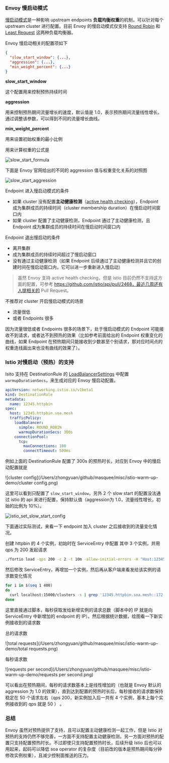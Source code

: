 ### Envoy 慢启动模式

[慢启动模式](https://www.envoyproxy.io/docs/envoy/latest/intro/arch_overview/upstream/load_balancing/slow_start#arch-overview-load-balancing-slow-start)是一种影响 upstream endpoints **负载均衡权重**的机制，可以针对每个upstream cluster 进行配置。目前 Envoy 的慢启动模式仅支持 [Round Robin](https://www.envoyproxy.io/docs/envoy/latest/api-v3/config/cluster/v3/cluster.proto#envoy-v3-api-field-config-cluster-v3-cluster-roundrobinlbconfig-slow-start-config) 和 [Least Request](https://www.envoyproxy.io/docs/envoy/latest/api-v3/config/cluster/v3/cluster.proto#envoy-v3-api-field-config-cluster-v3-cluster-leastrequestlbconfig-slow-start-config) 这两种负载均衡器。

Envoy 慢启动相关的配置项如下

```json
{
  "slow_start_window": {...},
  "aggression": {...},
  "min_weight_percent": {...}
}
```

**slow_start_window**

这个配置用来控制预热持续时间

**aggression**

用来控制预热期间流量增长的速度，默认值是 1.0，表示预热期间流量线性增长。通过调整该参数，可以得到不同的流量增长曲线。

**min_weight_percent**

用来设置初始权重的最小比例

用来计算权重的公式是

![slow_start_formula](/Users/zhongyuan/github/masquee/misc/istio-warm-up-demo/slow_start_formula.png)

下面是 Envoy 官网给出的不同的 aggression 值与权重变化关系的对照图

![slow_start_aggression](/Users/zhongyuan/github/masquee/misc/istio-warm-up-demo/slow_start_aggression.png)



Endpoint 进入慢启动模式的条件

- 如果 cluster 没有配置**主动健康检测**（[active health checking](https://www.envoyproxy.io/docs/envoy/latest/intro/arch_overview/upstream/health_checking#arch-overview-health-checking)），Endpoint 成为集群成员的持续时间（cluster membership duration）在慢启动时间窗口内
- 如果 cluster 配置了主动健康检测，Endpoint 通过了主动健康检测，且Endpoint 成为集群成员的持续时间在慢启动时间窗口内

Endpoint 退出慢启动的条件

- 离开集群
- 成为集群成员的持续时间超过了慢启动窗口
- 没有通过主动健康检测（如果 Endpoint 后续通过了主动健康检测并且它的创建时间在慢启动窗口内，它可以进一步重新进入慢启动）

> 虽然 Envoy 支持 active health checking，但是 istio 目前仍然不支持这方面的配置，可参考 https://github.com/istio/api/pull/2468，最近几周还有人提相关的 Pull Request。

不推荐对 cluster 开启慢启动模式的场景

- 流量很低
- 或者 Endpoints 很多

因为流量很低或者 Endpoints 很多的场景下，处于慢启动模式的 Endpoint 可能接收不到请求，或者达不到预热的效果（比如参考前面给出的 Endpoint 权重变化的曲线，如果 Endpoint 在预热期间只能接收到少数甚至个别请求，那对应时间点的权重连线画出来也没有曲线的效果了）。

### Istio 对慢启动（预热）的支持

Isito 支持在 DestinationRule 的 [LoadBalancerSettings](https://istio.io/latest/docs/reference/config/networking/destination-rule/#LoadBalancerSettings) 中配置 `warmupDurationSecs`，来生成对应的 Envoy 慢启动配置。

```yaml
apiVersion: networking.istio.io/v1beta1
kind: DestinationRule
metadata:
  name: 12345.httpbin
spec:
  host: 12345.httpbin.soa.mesh
  trafficPolicy:
    loadBalancer:
      simple: ROUND_ROBIN
      warmupDurationSecs: 300s
    connectionPool:
      tcp:
        maxConnections: 100
        connectTimeout: 500ms
```

例如上面的 DestinationRule 配置了 300s 的预热时长，对应到 Envoy 中的慢启动配置就是

![cluster config](/Users/zhongyuan/github/masquee/misc/istio-warm-up-demo/cluster config.png)

这里可以看到只配置了 `slow_start_window`，另外 2 个 slow start 的配置没法通过 istio 的 api 来进行配置，保持默认值（aggression为 1.0，流量线性增长，初始的比例为 10%）。

![istio_set_slow_start_config](/Users/zhongyuan/github/masquee/misc/istio-warm-up-demo/istio_set_slow_start_config.png)

下面通过实际测试，来看一下 endpoint 加入 cluster 之后接收到的流量变化情况。

创建 httpbin 的 4 个实例，初始时在 ServiceEntry 中配置 其中 3 个实例，并用 qps 为 200 发起请求

```bash
./fortio load -qps 200 -c 2 -t 10m -allow-initial-errors -H "Host:12345.httpbin.soa.mesh" http://1.1.1.1/get
```

然后修改 ServiceEntry，再增加一个实例，然后再从客户端来看发给该实例的请求数变化情况

```bash
for i in $(seq 1 400)
do
  curl localhost:15000/clusters -s | grep '12345.httpbin.soa.mesh::172.17.0.6:80::rq_total' >> stats.log ; sleep 1;
done
```

这里直接通过脚本，每秒获取发给新增实例的请求总数（脚本中的 IP 就是向 ServiceEntry 中新增加的 endpoint 的 IP）。然后根据统计数据，绘图看一下新实例接收到的请求数

总的请求数

![total requests](/Users/zhongyuan/github/masquee/misc/istio-warm-up-demo/total requests.png)



每秒请求数

![requests per second](/Users/zhongyuan/github/masquee/misc/istio-warm-up-demo/requests per second.png)

可以看出在预热期间，每秒的请求数基本上是线性增加的（也就是 Envoy 默认的 aggression 为 1.0 的效果），直到达到配置的预热时长后，每秒接收的请求数保持稳定在 50 个请求左右（qps 200，新实例加入后一共有 4 个实例，基本上每个实例接收到的 qps 就是 50 ） 。

### 总结

Envoy 虽然对预热提供了支持，且可以配置主动健康检测一起工作，但是 Istio 对预热的支持仍然不够完善，一方面不支持配置主动健康检测，另一方面对预热的配置只支持配置预热时长。不过即使只支持配置预热时长，后续升级 Istio 后也可以用起来，起码可以降低 soa operator 的复杂度（目前改的版本是预热期间每分钟修改实例权重），且减少控制面推送的压力。
